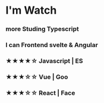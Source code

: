 # I'm Watch 


<h3> more Studing Typescript <br />
<h3> I can Frontend svelte & Angular 
 
<h3 style="font-color:#000000"> ★★★★☆ Javascript | ES
 
<h3> ★★★☆☆ Vue | Goo

<h3> ★★★☆☆ React | Face



